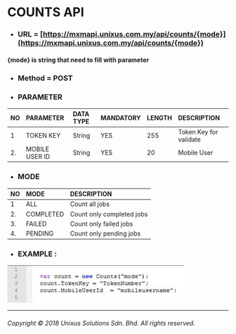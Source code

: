 # COUNTS API

* ### URL = [https://mxmapi.unixus.com.my/api/counts/{mode}](https://mxmapi.unixus.com.my/api/counts/{mode})

#### {mode}  is string that need to fill with parameter

* ### Method = POST

* ### PARAMETER

| NO | PARAMETER | DATA TYPE | MANDATORY | LENGTH | DESCRIPTION |
| :--- | :--- | :--- | :--- | :--- | :--- |
| 1 | TOKEN KEY | String | YES | 255 | Token Key for validate |
| 2. | MOBILE USER ID | String | YES | 20 | Mobile User |

* ### MODE

| NO | MODE | DESCRIPTION |
| :--- | :--- | :--- |
| 1 | ALL | Count all jobs |
| 2. | COMPLETED | Count only completed jobs |
| 3. | FAILED | Count only failed jobs |
| 4. | PENDING | Count only pending jobs |

* ### EXAMPLE :

![](/assets/count.JPG)

---
###### Copyright © 2018 Unixus Solutions Sdn. Bhd. All rights reserved.






